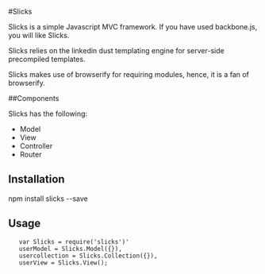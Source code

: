 #Slicks

Slicks is a simple Javascript MVC framework. If you have used backbone.js, you will like Slicks.

Slicks relies on the linkedin dust templating engine for server-side precompiled templates.

Slicks makes use of browserify for requiring modules, hence, it is a fan of browserify.

##Components

Slicks has the following:

* Model
* View
* Controller
* Router

## Installation

  npm install slicks --save

## Usage
       var Slicks = require('slicks')'
       userModel = Slicks.Model({}),
       usercollection = Slicks.Collection({}),
       userView = Slicks.View();
       
